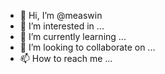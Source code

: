 - 👋 Hi, I’m @measwin
- 👀 I’m interested in ...
- 🌱 I’m currently learning ...
- 💞️ I’m looking to collaborate on ...
- 📫 How to reach me ...

<!---
measwin/measwin is a ✨ special ✨ repository because its `README.md` (this file) appears on your GitHub profile.
You can click the Preview link to take a look at your changes.
--->
